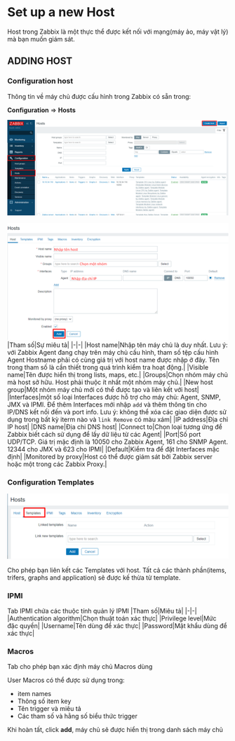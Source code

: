# Set up a new Host
Host trong Zabbix là một thực thể được kết nối với mạng(máy ảo, máy vật lý) mà bạn muốn giám sát.

## ADDING HOST

### Configuration host
Thông tin về máy chủ được cấu hình trong Zabbix có sẵn trong:

**Configuration** => **Hosts**

![](/images/Screenshot_49.png)

![](/images/Screenshot_50.png)
|Tham số|Sự miêu tả|
|-|-|
|Host name|Nhập tên máy chủ là duy nhất. Lưu ý: với Zabbix Agent đang chạy trên máy chủ cấu hình, tham số tệp cấu hình Agent Hostname phải có cùng giá trị với host name  được nhập ở đây. Tên trong tham số là cần thiết trong quá trình kiểm tra hoạt động.|
|Visible name|Tên được hiển thị trong lists, maps, etc.|
|Groups|Chọn nhóm máy chủ mà host sở hữu. Host phải thuộc ít nhất một nhóm máy chủ.|
|New host group|Một nhóm máy chủ mới có thể được tạo và liên kết với host|
|Interfaces|một số loại Interfaces được hỗ trợ cho máy chủ: Agent, SNMP, JMX  và IPMI. Để thêm Interfaces mới nhập `add` và thêm thông tin cho IP/DNS kết nối đến và port info. Lưu ý: không thể xóa các giao diện được sử dụng trong bất kỳ iterm nào và `link Remove` có màu xám|
|IP address|Địa chỉ IP host|
|DNS name|Địa chi DNS host|
|Connect to|Chọn loại tương ứng để Zabbix biết cách sử dụng để lấy dữ liệu từ các Agent|
|Port|Số port UDP/TCP. Giá trị mặc định là 10050 cho Zabbix Agent, 161 cho SNMP Agent. 12344 cho JMX và 623 cho IPMI|
|Default|Kiểm tra để đặt Interfaces mặc định|
|Monitored by proxy|Host có thể được giám sát bởi Zabbix server hoặc một trong các Zabbix Proxy.|
### Configuration Templates
![](/images/Screenshot_51.png)

Cho phép bạn liên kết các Templates với host. Tất cả các thành phần(items, trifers, graphs and application) sẽ được kế thừa từ template.

### IPMI

Tab IPMI chứa các thuộc tính quản lý IPMI
|Tham số|Miêu tả|
|-|-|
|Authentication algorithm|Chọn thuật toán xác thực|
|Privilege level|Mức đặc quyền|
|Username|Tên dùng để xác thực|
|Password|Mật khẩu dùng để xác thực|
### Macros
Tab cho phép bạn xác định máy chủ Macros dùng

User Macros có thể được sử dụng trong:
* item names
* Thông số item key
* Tên trigger và miêu tả
* Các tham số và hằng số biểu thức trigger

Khi hoàn tất, click **add**, máy chủ sẽ được hiển thị trong danh sách máy chủ
